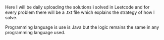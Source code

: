 Here I will be daily uploading the solutions i solved in Leetcode and for every problem there will be a .txt file which explains the strategy of how I solve.

Programming language is use is Java but the logic remains the same in any programming language used.
